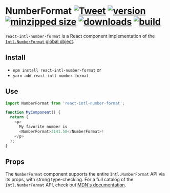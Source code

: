 # NumberFormat [![Tweet](https://img.shields.io/twitter/url/http/shields.io.svg?style=social)](https://twitter.com/intent/tweet?text=You%20can%20easily%20format%20your%20numbers%20for%20an%20international%20audience%20with%20the%20IntlNumberFormat%20React%20component.&url=https://github.com/CharlesStover/react-intl-number-format&via=CharlesStover&hashtags=react,reactjs,javascript,typescript,webdev,webdevelopment) [![version](https://img.shields.io/npm/v/react-intl-number-format.svg)](https://www.npmjs.com/package/react-intl-number-format) [![minzipped size](https://img.shields.io/bundlephobia/minzip/react-intl-number-format.svg)](https://www.npmjs.com/package/react-intl-number-format) [![downloads](https://img.shields.io/npm/dt/react-intl-number-format.svg)](https://www.npmjs.com/package/react-intl-number-format) [![build](https://api.travis-ci.com/CharlesStover/react-intl-number-format.svg)](https://travis-ci.com/CharlesStover/react-intl-number-format/)

`react-intl-number-format` is a React component implementation of the
[`Intl.NumberFormat` global object](https://developer.mozilla.org/en-US/docs/Web/JavaScript/Reference/Global_Objects/NumberFormat).

## Install

- `npm install react-intl-number-format` or
- `yarn add react-intl-number-format`

## Use

```javascript
import NumberFormat from 'react-intl-number-format';

function MyComponent() {
  return (
    <p>
      My favorite number is
      <NumberFormat>3141.58</NumberFormat>!
    </p>
  );
}
```

## Props

The `NumberFormat` component supports the entire `Intl.NumberFormat` API via
its props, with strong type-checking. For a full catalog of the
`Intl.NumberFormat` API, check out
[MDN's documentation](https://developer.mozilla.org/en-US/docs/Web/JavaScript/Reference/Global_Objects/NumberFormat).

